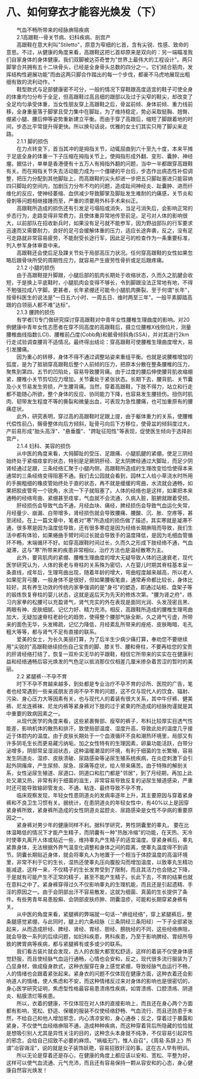 # 八、如何穿衣才能容光焕发（下）
  
　　气血不畅所带来的经脉痹阻疾病  
　　2.1高跟鞋--骨关节病、妇科疾病、剖宫产  
　　高跟鞋在意大利叫"Stiletto"，原意为窄细的匕首，含有尖锐、性感、致命的意思。不过，从健康的角度来看，高跟鞋这把匕首却原来是双向的：另一端瞄准我们自家身体的身体健康。我们双脚被达芬奇誉为"世界上最伟大的工程设计"。两只脚掌合共拥有五十二块骨头，已经是全身骨头总数的四分之一。它们结合筋肉，发挥结构性避展功能"而由这两只脚合作踏出的每一个步伐，都豪不马虎地展现出粗细有致的流利动作。"  
　　鞋型款式与足部健康密不可分，一般的情况下穿鞋跟高度适宜的鞋子可使全身的体重均匀分布于全足，但高跟鞋过高且细的跟部以及过于尖窄的鞋尖，却改变了全足均匀承受体重，当女性朋友穿上高跟鞋之后，骨盆前倾、身体前倾、重力线前移，全身重量落于脚掌且受力集中在脚趾，为了维持稳定，势必采取挺胸、翘臀、绷紧小腿、腰后伸等姿势重新建立平衡。而由于穿了高跟后，缩短了脚跟着地的时间，步态比平常提升得更快。所以换句话说，优雅的女士们其实只用了脚尖来走路。  
　　2.1.1 脚的损伤  
　　在力点转变下，首当其冲的是拇指关节，动辄屈曲到六十至九十度，本来平摊于足底全身的体重一下子压缩在拇指关节上，使拇指形成外翻、变形、囊肿、神经瘤。据估计，单单是香港便有十五万人有拇指外翻的问题，当中一半都跟穿高跟鞋有关。而在拇指关节失去活动能力成为一个僵硬的平台后，步态作出病态性补偿调整，把压力分配到其他脚趾上，而高跟鞋的尖头却进一步把五只脚趾塞进只能容纳四只脚趾的空间内，加剧压力分布不均的问题，造成趾间神经炎、趾囊肿、进而纤维化的反应，使神经萎缩、血供减少导致脚掌及脚趾发生难耐的灼痛感，关节炎和骨刺等问题相继接踵而至，严重的须要用外科手术来纠正。  
　　高跟鞋所造成的损伤还有引发足弓塌陷或消失，当足弓消失后，会影响正常的步态行为，走路变得非常费力，且使体重异常地传至前足。足弓对人体的影响很大，以前部队在招收新兵时，如果没有足弓就不能参军，因为野战部队的行军要求迅速而又需要耐力，良好的足弓会缓解体重的压力，适应长途奔袭，反之，没有足弓走路就非常容易疲劳，不能耐受长途行军，因此足弓的检查作为一条重要标准，列入参军身体审查中来。  
　　高跟鞋还会使后足及踝关节处于局部高压力状况。任何穿高跟鞋的女性如果忽略后跟骨块所受的周期性应力，就容易产生疲劳性骨折或足后跟疼痛。  
　　2.1.2 小腿的损伤  
　　由于高跟鞋提升脚跟，小腿后部的肌肉长期处于收缩状态，久而久之肌腱会收短，于是换上平底鞋时，小腿肌肉会变得不够长，令到脚跟没法正常地有地，不得不勉强拉成八字脚。更甚者，长年紧绷还可能令小腿肌肉撕裂。至于何谓"长年"，按骨科医生的说法是"一日五六小时、一周五日、维时两至三年"。一般平素脚踏高跟的白领丽人都不难"达标"。  
　　2.1.3 腰跨的损伤  
　　有学者[1]专门做研究探讨穿高跟鞋对中青年女性腰椎生理曲度的影响。对20例健康中青年女性志愿者在穿不同高度的高跟鞋后，摄立位腰椎X线侧位片，测量腰椎曲线指数(LCI)、腰椎前凸度(Cobb角)和骶骨倾斜角(SSA)，并对其进行2km行走试验调查腰背不适情况。最终得出结论：穿高跟鞋可使腰椎生理曲度增大，易引发腰痛。  
　　因为重心的转移，身体不得不通过调整站姿来重组平衡。也就是说腰椎增加的弧度，是为了抵销穿高跟鞋后整个人前倾的压力，把原本分散在整条腰椎的压力，聚焦到第四、五节的凹陷处，容易导致腰背痛。由于过度的腰后伸使腰背肌收缩绷紧，腰椎小关节剪切应力增加，关节囊处于紧张状态。长期下去，腰背肌、关节囊及小关节易发生劳损，产生腰背痛。当然，穿着高跟鞋，下肢不得力，站立和行走都不能随心所欲，整个身体的反应、协同能力下降，也容易发生腰扭伤。扭伤时肌肉、韧带发生程度不等的撕裂和微量出血，可表现为急性腰痛，也可加重原有的腰痛症状。  
　　此外，研究表明，穿过高的高跟鞋时足跟上提，由于躯体重力的关系，使腰椎代偿性前凸，髂骨整体向后方倾斜，耻骨弓向后下方移位，使骨盆的倾斜度过大，产前易形成"胎头高浮"、"悬垂腹"、"跨耻征阳性"等表现，促使医生倾向于选择剖宫产，  
　　2.1.4 妇科、美容的损伤  
　　从中医的角度来看，大拇脚趾的受压、足跟痛、小腿肌腱的紧绷，使足三阴经始终处于紧缩痉挛的状态，特别是足厥阴肝经、足太阴脾经通过大脚趾，而足少阴肾经通过足跟，三条经络汇聚于小腿内侧，高跟鞋所造成的生理改变恰恰使得本来通常的三条经络变得阻塞不通。我们去公园就会看到，园林工人给小草浇水时所用的手腕粗细的橡皮管始终处于直的状态，再不就是缓缓的弯曲，水流就会通畅，如果把胶皮管弯一个锐角，水流一下子就阻塞了。人体的经络也是这样，如果把本来通畅的经络弯曲、紧绷甚至痉挛，气血就不会流通，久病入脏，脏腑就跟着受损。  
　　肝经损伤会导致气血不通，月经血块、痛经，脾经损伤会导致气血运化失常，月经量少、崩漏、白带增多，肾经损伤就会导致腰痛、腰酸、沉、胀、空疼等，甚至闭经。在上一篇文章中，笔者对"寒"所造成的损伤做了描述，其实寒就是凝滞不通，很多寒是因为温度低导致，还有很多寒症是因为经络长期痹阻而导致，我们生活中都有体验，如果蜷曲手臂时间过长就会导致手的温度降低，是因为毛细血管循环不畅，末端循环不好。如穿高跟鞋时间过长，久而久之形成下肢经络不通，气血凝滞，这与"寒"所带来的疾患非常相似，治疗方法也是温经散寒为主。  
　　此外，要背肌肉的紧绷、腰椎生理曲度的增大无疑导致人体的迅速衰老，现代医学研究认为，人体的衰老与脊柱的关系殊为密切，人在婴儿时期其脊柱基本呈一条直线，成年后，生理弯曲出现，随着年龄的增大，弯曲程度越来越高，所以老人如果驼背弓腰，一般身体不是很好，但如果腰板笔直，通常寿命都比较长，身体比较好。具有养生功效的传统内家拳强调的是"身弓"的塑造，即通过站桩、盘架子等的锻炼恢复脊柱的婴儿状态，这就是返后天为先天的修炼次第。"腰为肾之府"，练习内家拳的松腰可以充盈肾气，肾气充实的外在表现是面同光润、头发茂密且黑、两眼有神、皮肤细腻、记忆力好、精力充沛。相反，高跟鞋所造成的腰椎生理弯曲加大，无疑加速脊柱老龄化的趋势，使得整个腰部气脉全断。久之肾气亏虚，所带来的面色无华，头发稀疏，记忆力降低，月经紊乱所带来的痤疮、皮肤晦暗、毛孔粗大等等，都与肾气不足有直接的联系。  
　　爱美的女士，为长久美丽打算，为了后半生少病少痛打算，奉劝您不要继续用"尖锐的"高跟鞋继续损伤自己宝贵的脚、膝关节、腰和脊柱，不要再给您的宝贵的肝肾经络打结了，恢复一双朴实无华的平跟鞋，相信它所带来的实实在在健康利益和经络通畅后容光焕发的气色足以抵消那仅仅相差几厘米掺杂着苦涩的暂时的美丽。  
　　2.2 紧腿裤--不孕不育  
　　时下不孕不育越来越多，到处都是专业治疗不孕不育的诊所、医院的广告，笔者也经常遇到一些亲戚朋友咨询不孕不育的问题，这不仅与现代人的饮食、辐射、污染、身心压力大等因素有关，也与现代人的着装有很大关系，其中牛仔裤、健美裤、尼龙连裤袜、尼龙内裤等紧身裤对下肢的过于紧束的所造成的经脉拘谨就是其中重要的致病因素之一。  
　　从现代医学的角度来看，这些紧裹臀部、瘦窄的裤子，布料比较厚实目透气性能差，影响机体的散热和排汗，致使局部温度、湿度升高，导致此处的温度几乎接近于体腔内的温度。由于皮肤长期处于一个血液循环不良和潮热环境里，局部又有许多阴毛生长而更易藏污纳垢，加之女性特有的生理因素，卵巢功能活跃，白带分泌增多，阴部常呈湿润状态，这种温暖潮湿的环境，有利于细菌的生长繁殖，容易发生阴道炎、湿疹、皮肤溃破、尿路感染等泌尿生殖系统疾病，在炎症刺激下会引起外阴瘙痒，产生尿频、尿急、尿痛等症状，给人带来痛苦。由于特殊的解剖关系，女性泌尿生殖道、尿道口、阴道口和肛门都是"邻居"，到了月经期，再加上此处又潮又热，非常有利于细菌的滋生，非常容易导致反复的泌尿生殖道感染，严重时还可能导致输卵管发炎、不通、粘连、最终导致不孕不育。  
　　临床观察发现，年轻女性患阴道炎的发病率逐年上升，其主要原因与穿着紧身裤和不良卫生习惯有关。据统计，在患阴道炎的年轻女性中，有40%以上是因穿紧身裤所致，紧身裤所造成的女性阴道炎盆腔炎、尿路感染是女性不孕病的重要原因之一。  
　　紧身裤对男少年的健康同样不利。据科学研究，男性阴囊里的睾丸， 要在比体温略低的情况下才能产生精子，而阴囊有一种"热胀冷缩"的功能，在天热、天冷时使睾丸离开人体或贴近一些，维持睾丸产生精子的适宜温度。穿紧身裤后，睾丸紧靠身体，无法根据外界气温变化调整和身体之间的距离，使睾丸温度得不到调节。阴囊长期贴近身体，就会将睾丸人为地置于一个相当于体腔温度的高温环境里，非常不利于它的生长，湿热还使睾丸压向腹股沟而增加温度，以致睾丸生精功能减退，这样一来，不仅精子的生长发育受到了限制，而且其活力也会随之下降，于是就有可能产生不正常的精子，甚至不能产生精子。长此下去，不育的结果也就在意料之中了。紧身裤穿得过久不仅影响睾丸的生理机能，而且还是引起遗精、手淫的原因之一。由于会阴部出汗不容易散发，这就为细菌、真菌的生长提供了条件。有些男青年易患股癣、会阴部皮肤疖肿、阴囊湿疹，可能和长期穿紧身裤有关。  
　　从中医的角度来看，紧腿裤的弊端就一句话--"痹组经络"，穿上紧腿裤后，整条腿感觉紧绷，与此同时，腿上的六条经脉（三条阴经三条阳经）一下子全部紧张起来，从而造成肝经、脾经、肾经、胃经、胆经、膀胱经的不同，这些经络痹阻，就会导致一系列的后续问题，如妇科疾患，男科疾患，乃至于影响脾经、胃经所导致的脾胃病等疾病，都与紧腿裤有或多或少的联系。  
　　我们看古装片就会发现，古人的衣服大都宽松舒适，这样的着装不仅使身体感觉舒服，而且使经脉气血运行通畅，心情也会安和，反之，现代很多流行服装为了凸显身材，做成瘦身款式，这种衣服穿在身上感觉紧绷，导致经脉气血运行不畅，人的情绪也会跟着紧张起来。紧身衣的问题不仅体现在健康方面，这种衣着还会影响道人的情绪，使人焦虑和不安，而这种情绪反过来对身体的影响也是很密切的，身心医学研究证明，焦虑型性格最容易患溃疡性疾病，如胃溃疡、口腔溃疡、阴道炎、粘膜溃烂等疾患。  
　　所以，衣着的健康，不仅体现在对人体的直接影响上，而且还在身心两个方面都有影响，宽松、舒适、保暖的服装不仅使经络舒畅、气血流行、而且还防患于未然，不给自己和他人增加邪念，内心清凉安和，身心通泰；反之，穿着过于暴露和紧身，不仅使气血经络痹阻不通，造成种种疾病，而这种穿着背后所隐藏的恰恰就是想吸引别人尤其是异性关注的目的，这种念头本身就不纯净，不仅容易引起异性的邪念，会给自己招致不必要的麻烦。"祸福无门，惟人自召"，《周易·系辞上》所谓"冶容诲淫"，说的就是女子装饰妖艳，容易招致奸淫的事。这在古人早有明训。  
　　所以无论是穿着还是存心，在健康的角度上都应该以安和、宽松、平整为好，这样可以使气血流通、元气充沛，而且还有容易保持一颗从容安和的心态，身心健康自然容光焕发！  